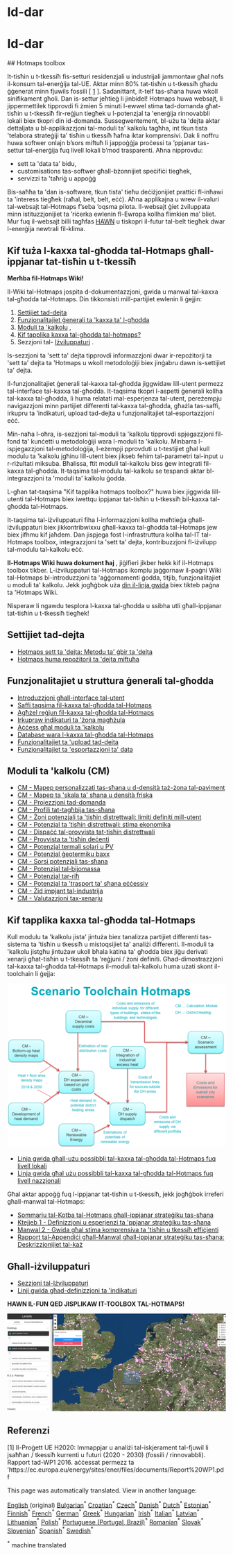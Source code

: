 <h1> <a class="anchor" id="home" href="#home"><i class="fa fa-link"></i></a> Id-dar </h1><h1> <a class="anchor" id="home" href="#home"><i class="fa fa-link"></i></a> Id-dar </h1> ## Hotmaps toolbox <p> It-tisħin u t-tkessiħ fis-setturi residenzjali u industrijali jammontaw għal nofs il-konsum tal-enerġija tal-UE. Aktar minn 80% tat-tisħin u t-tkessiħ għadu ġġenerat minn fjuwils fossili [ <a href="#references">1</a> ]. Sadanittant, it-telf tas-sħana huwa wkoll sinifikament għoli. Dan is-settur jeħtieġ li jinbidel! Hotmaps huwa websajt, li jippermettilek tipprovdi fi żmien 5 minuti l-ewwel stima tad-domanda għat-tisħin u t-tkessiħ fir-reġjun tiegħek u l-potenzjal ta &#39;enerġija rinnovabbli lokali biex tkopri din id-domanda. Sussegwentement, bl-użu ta &#39;dejta aktar dettaljata u bl-applikazzjoni tal-moduli ta&#39; kalkolu tagħha, int tkun tista &#39;telabora strateġiji ta&#39; tisħin u tkessiħ ħafna iktar komprensivi. Dak li noffru huwa softwer onlajn b’sors miftuħ li jappoġġja proċessi ta ’ppjanar tas-settur tal-enerġija fuq livell lokali b’mod trasparenti. Aħna nipprovdu: </p><ul><li> sett ta &#39;data ta&#39; bidu, </li><li> customisations tas-softwer għall-bżonnijiet speċifiċi tiegħek, </li><li> servizzi ta &#39;taħriġ u appoġġ </li></ul><p> Bis-saħħa ta &#39;dan is-software, tkun tista&#39; tieħu deċiżjonijiet prattiċi fl-inħawi ta &#39;interess tiegħek (raħal, belt, belt, eċċ). Aħna applikajna u wrew il-valuri tal-websajt tal-Hotmaps f’seba ’oqsma pilota. Il-websajt ġiet żviluppata minn istituzzjonijiet ta ’riċerka ewlenin fl-Ewropa kollha flimkien ma’ bliet. Mur fuq il-websajt billi tagħfas <a href="https://www.hotmaps.hevs.ch/map">HAWN</a> u tiskopri il-futur tal-belt tiegħek dwar l-enerġija newtrali fil-klima. </p><h2> <a class="anchor" id="how-to-use-the-hotmaps-toolbox-for-heating-and-cooling-planning" href="#how-to-use-the-hotmaps-toolbox-for-heating-and-cooling-planning"><i class="fa fa-link"></i></a> Kif tuża l-kaxxa tal-għodda tal-Hotmaps għall-ippjanar tat-tisħin u t-tkessiħ </h2><p> <strong>Merħba fil-Hotmaps Wiki!</strong> </p><p> Il-Wiki tal-Hotmaps jospita d-dokumentazzjoni, gwida u manwal tal-kaxxa tal-għodda tal-Hotmaps. Din tikkonsisti mill-partijiet ewlenin li ġejjin: </p><ol><li> <a href="#data-sets">Settijiet tad-dejta</a> </li><li> <a href="#general-tool-functionalities-and-structure">Funzjonalitajiet ġenerali ta &#39;kaxxa ta&#39; l-għodda</a> </li><li> <a href="#calculation-modules-cm">Moduli ta &#39;kalkolu</a> , </li><li> <a href="#how-to-apply-hotmaps-toolbox">Kif tapplika kaxxa tal-għodda tal-hotmaps?</a> </li><li> Sezzjoni tal- <a href="#for-developers">Iżviluppaturi</a> . </li></ol><p> Is-sezzjoni ta &#39;sett ta&#39; dejta tipprovdi informazzjoni dwar ir-repożitorji ta &#39;sett ta&#39; dejta ta &#39;Hotmaps u wkoll metodoloġiji biex jinġabru dawn is-settijiet ta&#39; dejta. </p><p> Il-funzjonalitajiet ġenerali tal-kaxxa tal-għodda jiggwidaw lill-utent permezz tal-interface tal-kaxxa tal-għodda. It-taqsima tkopri l-aspetti ġenerali kollha tal-kaxxa tal-għodda, li huma relatati mal-esperjenza tal-utent, pereżempju navigazzjoni minn partijiet differenti tal-kaxxa tal-għodda, għażla tas-saffi, irkupru ta ’indikaturi, upload tad-dejta u funzjonalitajiet tal-esportazzjoni eċċ. </p><p> Min-naħa l-oħra, is-sezzjoni tal-moduli ta &#39;kalkolu tipprovdi spjegazzjoni fil-fond ta&#39; kunċetti u metodoloġiji wara l-moduli ta &#39;kalkolu. Minbarra l-ispjegazzjoni tal-metodoloġija, l-eżempji pprovduti u t-testijiet għal kull modulu ta &#39;kalkolu jgħinu lill-utent biex jikseb fehim tal-parametri tal-input u r-riżultati miksuba. Bħalissa, ftit moduli tal-kalkolu biss ġew integrati fil-kaxxa tal-għodda. It-taqsima tal-modulu tal-kalkolu se tespandi aktar bl-integrazzjoni ta &#39;moduli ta&#39; kalkolu ġodda. </p><p> L-għan tat-taqsima &quot;Kif tapplika hotmaps toolbox?&quot; huwa biex jiggwida lill-utenti tal-Hotmaps biex iwettqu ippjanar tat-tisħin u t-tkessiħ bil-kaxxa tal-għodda tal-Hotmaps. </p><p> It-taqsima tal-iżviluppaturi fiha l-informazzjoni kollha meħtieġa għall-iżviluppaturi biex jikkontribwixxu għall-kaxxa tal-għodda tal-Hotmaps jew biex jifhmu kif jaħdem. Dan jispjega fost l-infrastruttura kollha tal-IT tal-Hotmaps toolbox, integrazzjoni ta &#39;sett ta&#39; dejta, kontribuzzjoni fl-iżvilupp tal-modulu tal-kalkolu eċċ. </p><p> <strong>Il-Hotmaps Wiki huwa dokument ħaj</strong> , jiġifieri jikber hekk kif il-Hotmaps toolbox tikber. L-iżviluppaturi tal-Hotmaps ikomplu jaġġornaw il-paġni Wiki tal-Hotmaps bl-introduzzjoni ta &#39;aġġornamenti ġodda, titjib, funzjonalitajiet u moduli ta&#39; kalkolu. Jekk jogħġbok uża <a href="https://github.com/HotMaps/hotmaps_wiki/wiki/en-Guidelines-for-writing-a-Hotmaps-Wiki-page">din il-linja gwida</a> biex tikteb paġna ta &#39;Hotmaps Wiki. </p><p> Nisperaw li ngawdu tesplora l-kaxxa tal-għodda u ssibha utli għall-ippjanar tat-tisħin u t-tkessiħ tiegħek! </p><h2> <a class="anchor" id="data-sets" href="#data-sets"><i class="fa fa-link"></i></a> Settijiet tad-dejta </h2><ul><li> <a href="en-Hotmaps-data-set-method-of-data-collection">Hotmaps sett ta &#39;dejta: Metodu ta&#39; ġbir ta &#39;dejta</a> </li><li> <a href="en-Hotmaps-open-data-repositories">Hotmaps huma repożitorji ta &#39;dejta miftuħa</a> </li></ul><h2> <a class="anchor" id="general-tool-functionalities-and-structure" href="#general-tool-functionalities-and-structure"><i class="fa fa-link"></i></a> Funzjonalitajiet u struttura ġenerali tal-għodda </h2><ul><li> <a href="en-Introduction-to-user-interface">Introduzzjoni għall-interface tal-utent</a> </li><li> <a href="en-Layers-section-in-the-Hotmaps-toolbox">Saffi taqsima fil-kaxxa tal-għodda tal-Hotmaps</a> </li><li> <a href="en-Select-a-region-in-the-Hotmaps-toolbox">Agħżel reġjun fil-kaxxa tal-għodda tal-Hotmaps</a> </li><li> <a href="en-Retrieve-indicators-of-a-selected-area">Irkupraw indikaturi ta &#39;żona magħżula</a> </li><li> <a href="en-Access-to-calculation-modules">Aċċess għal moduli ta &#39;kalkolu</a> </li><li> <a href="en-Database-behind-the-Hotmaps-toolbox">Database wara l-kaxxa tal-għodda tal-Hotmaps</a> </li><li> <a href="en-Data-upload-functionalities">Funzjonalitajiet ta &#39;upload tad-dejta</a> </li><li> <a href="en-Data-export-functionalities">Funzjonalitajiet ta &#39;esportazzjoni ta&#39; data</a> </li></ul><h2> <a class="anchor" id="calculation-modules-cm" href="#calculation-modules-cm"><i class="fa fa-link"></i></a> Moduli ta &#39;kalkolu (CM) </h2><ul><li> <a href="en-CM-Customized-heat-and-floor-area-density-maps">CM - Mapep personalizzati tas-sħana u d-densità taż-żona tal-paviment</a> </li><li> <a href="en-CM-Scale-heat-and-cool-density-maps">CM - Mapep ta &#39;skala ta&#39; sħana u densità friska</a> </li><li> <a href="en-CM-Demand-projection">CM - Projezzjoni tad-domanda</a> </li><li> <a href="en-CM-Heat-load-profiles">CM - Profili tat-tagħbija tas-sħana</a> </li><li> <a href="en-CM-District-heating-potential-areas-user-defined-thresholds">CM - Żoni potenzjali ta &#39;tisħin distrettwali: limiti definiti mill-utent</a> </li><li> <a href="en-CM-District-heating-potential-economic-assessment">CM - Potenzjal ta ’tisħin distrettwali: stima ekonomika</a> </li><li> <a href="en-CM-District-heating-supply-dispatch">CM - Dispaċċ tal-provvista tat-tisħin distrettwali</a> </li><li> <a href="en-CM-Decentral-heating-supply">CM - Provvista ta &#39;tisħin deċenti</a> </li><li> <a href="en-CM-Solar-thermal-and-PV-potential">CM - Potenzjal termali solari u PV</a> </li><li> <a href="en-CM-Shallow-geothermal-potential">CM - Potenzjal ġeotermiku baxx</a> </li><li> <a href="en-CM-Heat-source-potential">CM - Sorsi potenzjali tas-sħana</a> </li><li> <a href="en-CM-Biomass-potential">CM - Potenzjal tal-bijomassa</a> </li><li> <a href="en-CM-Wind-potential">CM - Potenzjal tar-riħ</a> </li><li> <a href="en-CM-Excess-heat-transport-potential">CM - Potenzjal ta &#39;trasport ta&#39; sħana eċċessiv</a> </li><li> <a href="en-CM-add-industry-plant">CM - Żid impjant tal-industrija</a> </li><li> <a href="en-CM-Scenario-assessment">CM - Valutazzjoni tax-xenarju</a> </li></ul><h2> <a class="anchor" id="how-to-apply-hotmaps-toolbox" href="#how-to-apply-hotmaps-toolbox"><i class="fa fa-link"></i></a> Kif tapplika kaxxa tal-għodda tal-Hotmaps </h2><p> Kull modulu ta &#39;kalkolu jista&#39; jintuża biex tanalizza partijiet differenti tas-sistema ta &#39;tisħin u tkessiħ u mistoqsijiet ta&#39; analiżi differenti. Il-moduli ta &#39;kalkolu jistgħu jintużaw ukoll bħala katina ta&#39; għodda biex jiġu derivati xenarji għat-tisħin u t-tkessiħ ta &#39;reġjuni / żoni definiti. Għad-dimostrazzjoni tal-kaxxa tal-għodda tal-Hotmaps il-moduli tal-kalkolu huma użati skont il-toolchain li ġejja: </p><p><img alt="" src="https://github.com/HotMaps/hotmaps_wiki/blob/master/Images/Hotmaps_toolchain_2019-05-09.png"/></p><ul><li> <a href="en-GL-local">Linja gwida għall-użu possibbli tal-kaxxa tal-għodda tal-Hotmaps fuq livell lokali</a> </li><li> <a href="en-GL-national">Linja gwida għal użu possibbli tal-kaxxa tal-għodda tal-Hotmaps fuq livell nazzjonali</a> </li></ul><p> Għal aktar appoġġ fuq l-ippjanar tat-tisħin u t-tkessiħ, jekk jogħġbok irreferi għall-manwal tal-Hotmaps: </p><ul><li> <a href="https://www.hotmaps-project.eu/wp-content/uploads/2019/04/Summary-Hotmaps-Handbook.pdf">Sommarju tal-Kotba tal-Hotmaps għall-ippjanar strateġiku tas-sħana</a> </li><li> <a href="https://vbn.aau.dk/da/publications/definition-amp-experiences-of-strategic-heat-planning">Ktejjeb 1 - Definizzjoni u esperjenzi ta &#39;ppjanar strateġiku tas-sħana</a> </li><li> <a href="https://vbn.aau.dk/da/publications/guidance-for-the-comprehensive-assessment-of-efficient-heating-an">Manwal 2 - Gwida għal stima komprensiva ta &#39;tisħin u tkessiħ effiċjenti</a> </li><li> <a href="https://vbn.aau.dk/da/publications/appendix-report-to-the-hotmaps-handbook-for-strategic-heat-planni">Rapport tal-Appendiċi għall-Manwal għall-ippjanar strateġiku tas-sħana: Deskrizzjonijiet tal-każ</a> </li></ul><h2> <a class="anchor" id="for-developers" href="#for-developers"><i class="fa fa-link"></i></a> Għall-iżviluppaturi </h2><ul><li> <a href="en-Developers">Sezzjoni tal-Iżviluppaturi</a> </li><li> <a href="en-Guidelines-for-defining-indicators">Linji gwida għad-definizzjoni ta &#39;indikaturi</a> </li></ul><p> <strong>HAWN IL-FUN QED JISPLIKAW IT-TOOLBOX TAL-HOTMAPS!</strong> </p><p><img alt="" src="https://github.com/HotMaps/hotmaps_wiki/blob/master/Images/Hotmaps_test.JPG"/></p><h2> <a class="anchor" id="references" href="#references"><i class="fa fa-link"></i></a> Referenzi </h2><p> [1] Il-Proġett UE H2020: Immappjar u analiżi tal-iskjerament tal-fjuwil li jsaħħan / tkessiħ kurrenti u futuri (2020 - 2030) (fossili / rinnovabbli). Rapport tad-WP1 2016. aċċessat permezz ta ’https://ec.europa.eu/energy/sites/ener/files/documents/Report%20WP1.pdf </p>
<!--- THIS IS A SUPER UNIQUE IDENTIFIER -->

This page was automatically translated. View in another language:

[English](../en/Home) (original) [Bulgarian](../bg/Home)<sup>\*</sup> [Croatian](../hr/Home)<sup>\*</sup> [Czech](../cs/Home)<sup>\*</sup> [Danish](../da/Home)<sup>\*</sup> [Dutch](../nl/Home)<sup>\*</sup> [Estonian](../et/Home)<sup>\*</sup> [Finnish](../fi/Home)<sup>\*</sup> [French](../fr/Home)<sup>\*</sup> [German](../de/Home)<sup>\*</sup> [Greek](../el/Home)<sup>\*</sup> [Hungarian](../hu/Home)<sup>\*</sup> [Irish](../ga/Home)<sup>\*</sup> [Italian](../it/Home)<sup>\*</sup> [Latvian](../lv/Home)<sup>\*</sup> [Lithuanian](../lt/Home)<sup>\*</sup>  [Polish](../pl/Home)<sup>\*</sup> [Portuguese (Portugal, Brazil)](../pt/Home)<sup>\*</sup> [Romanian](../ro/Home)<sup>\*</sup> [Slovak](../sk/Home)<sup>\*</sup> [Slovenian](../sl/Home)<sup>\*</sup> [Spanish](../es/Home)<sup>\*</sup> [Swedish](../sv/Home)<sup>\*</sup> 

<sup>\*</sup> machine translated

